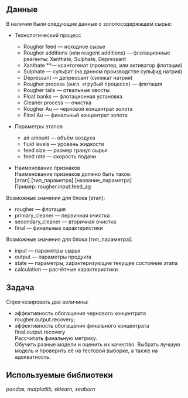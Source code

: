 ## Данные

В наличии были следующие данные о золотосодержащем сырье:

- Технологический процесс  
	- Rougher feed — исходное сырье  
	- Rougher additions (или reagent additions) — флотационные реагенты: Xanthate, Sulphate, Depressant  
	- Xanthate **— ксантогенат (промотер, или активатор флотации)  
	- Sulphate — сульфат (на данном производстве сульфид натрия)  
	- Depressant — депрессант (силикат натрия)  
	- Rougher process (англ. «грубый процесс») — флотация  
	- Rougher tails — отвальные хвосты  
	- Float banks — флотационная установка  
	- Cleaner process — очистка  
	- Rougher Au — черновой концентрат золота  
	- Final Au — финальный концентрат золота  
- Параметры этапов  
	- air amount — объём воздуха  
	- fluid levels — уровень жидкости  
	- feed size — размер гранул сырья  
	- feed rate — скорость подачи  

- Наименование признаков  
Наименование признаков должно быть такое:  
[этап].[тип_параметра].[название_параметра]  
Пример: rougher.input.feed_ag  
  
Возможные значения для блока [этап]:  
- rougher — флотация  
- primary_cleaner — первичная очистка  
- secondary_cleaner — вторичная очистка  
- final — финальные характеристики  
  
Возможные значения для блока [тип_параметра]:  
- input — параметры сырья  
- output — параметры продукта  
- state — параметры, характеризующие текущее состояние этапа  
- calculation — расчётные характеристики  

## Задача

Спрогнозировать две величины:  
- эффективность обогащения чернового концентрата rougher.output.recovery;
- эффективность обогащения финального концентрата final.output.recovery  
Рассчитать финальную метрику.  
Обучить разные модели и оценить их качество. Выбрать лучшую модель и проверить её на тестовой выборке, а также на адекватность.  

## Используемые библиотеки
*pandas, matplotlib, sklearn, seaborn*
